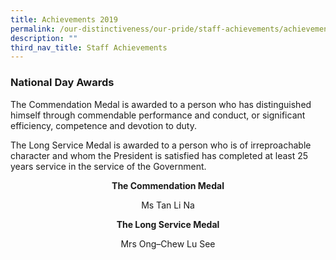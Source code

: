 ```yaml
---
title: Achievements 2019
permalink: /our-distinctiveness/our-pride/staff-achievements/achievements-2019/
description: ""
third_nav_title: Staff Achievements
---
```

### National Day Awards

The Commendation Medal is awarded to a person who has distinguished himself through commendable performance and conduct, or significant efficiency, competence and devotion to duty.

The Long Service Medal is awarded to a person who is of irreproachable character and whom the President is satisfied has completed at least 25 years service in the service of the Government.

<b><center>The Commendation Medal</center></b>
<center>Ms Tan Li Na</center>

<b><center>The Long Service Medal</center></b>
<center>Mrs Ong–Chew Lu See</center>